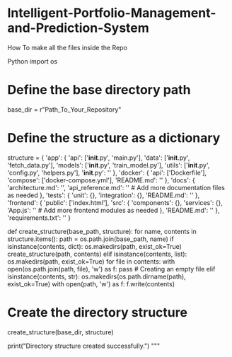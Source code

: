 # Intelligent-Portfolio-Management-and-Prediction-System

How To make all the files inside the Repo

Python
import os

# Define the base directory path

base_dir = r"Path_To_Your_Repository"

# Define the structure as a dictionary
structure = {
    'app': {
        'api': ['__init__.py', 'main.py'],
        'data': ['__init__.py', 'fetch_data.py'],
        'models': ['__init__.py', 'train_model.py'],
        'utils': ['__init__.py', 'config.py', 'helpers.py'],
        '__init__.py': ''
    },
    'docker': {
        'api': ['Dockerfile'],
        'compose': ['docker-compose.yml'],
        'README.md': ''
    },
    'docs': {
        'architecture.md': '',
        'api_reference.md': ''
        # Add more documentation files as needed
    },
    'tests': {
        'unit': {},
        'integration': {},
        'README.md': ''
    },
    'frontend': {
        'public': ['index.html'],
        'src': {
            'components': {},
            'services': {},
            'App.js': ''
            # Add more frontend modules as needed
        },
        'README.md': ''
    },
    'requirements.txt': ''
}

def create_structure(base_path, structure):
    for name, contents in structure.items():
        path = os.path.join(base_path, name)
        if isinstance(contents, dict):
            os.makedirs(path, exist_ok=True)
            create_structure(path, contents)
        elif isinstance(contents, list):
            os.makedirs(path, exist_ok=True)
            for file in contents:
                with open(os.path.join(path, file), 'w') as f:
                    pass  # Creating an empty file
        elif isinstance(contents, str):
            os.makedirs(os.path.dirname(path), exist_ok=True)
            with open(path, 'w') as f:
                f.write(contents)

# Create the directory structure
create_structure(base_dir, structure)

print("Directory structure created successfully.")
"""
